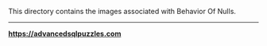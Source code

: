 This directory contains the images associated with Behavior Of Nulls.

----

**https://advancedsqlpuzzles.com** 

